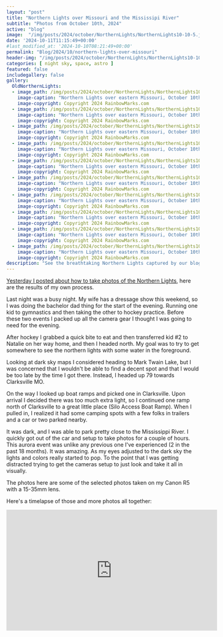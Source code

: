 ```yaml
---
layout: "post"
title: "Northern Lights over Missouri and the Mississipi River"
subtitle: "Photos from October 10th, 2024"
active: "blog"
image:  "/img/posts/2024/october/NorthernLights/NorthernLights10-10-5.jpg"
date: '2024-10-11T11:15:49+00:00'
#last_modified_at: '2024-10-10T08:21:49+00:00'
permalink: "Blog/2024/10/northern-lights-over-missouri"
header-img: "/img/posts/2024/october/NorthernLights/NorthernLights10-10-1.jpg"
categories: [ night sky, space, astro ]
featured: false
includegallery: false
gallery:
  OldNorthernLights:
  - image_path: /img/posts/2024/october/NorthernLights/NorthernLights10-10-1.jpg
    image-caption: "Northern Lights over eastern Missouri, October 10th, 2024"
    image-copyright: Copyright 2024 RainbowMarks.com
  - image_path: /img/posts/2024/october/NorthernLights/NorthernLights10-10-2.jpg
    image-caption: "Northern Lights over eastern Missouri, October 10th, 2024"
    image-copyright: Copyright 2024 RainbowMarks.com
  - image_path: /img/posts/2024/october/NorthernLights/NorthernLights10-10-3.jpg
    image-caption: "Northern Lights over eastern Missouri, October 10th, 2024"
    image-copyright: Copyright 2024 RainbowMarks.com
  - image_path: /img/posts/2024/october/NorthernLights/NorthernLights10-10-4.jpg
    image-caption: "Northern Lights over eastern Missouri, October 10th, 2024"
    image-copyright: Copyright 2024 RainbowMarks.com
  - image_path: /img/posts/2024/october/NorthernLights/NorthernLights10-10-5.jpg
    image-caption: "Northern Lights over eastern Missouri, October 10th, 2024"
    image-copyright: Copyright 2024 RainbowMarks.com
  - image_path: /img/posts/2024/october/NorthernLights/NorthernLights10-10-6.jpg
    image-caption: "Northern Lights over eastern Missouri, October 10th, 2024"
    image-copyright: Copyright 2024 RainbowMarks.com
  - image_path: /img/posts/2024/october/NorthernLights/NorthernLights10-10-7.jpg
    image-caption: "Northern Lights over eastern Missouri, October 10th, 2024"
    image-copyright: Copyright 2024 RainbowMarks.com
  - image_path: /img/posts/2024/october/NorthernLights/NorthernLights10-10-8.jpg
    image-caption: "Northern Lights over eastern Missouri, October 10th, 2024"
    image-copyright: Copyright 2024 RainbowMarks.com
  - image_path: /img/posts/2024/october/NorthernLights/NorthernLights10-10-9.jpg
    image-caption: "Northern Lights over eastern Missouri, October 10th, 2024"
    image-copyright: Copyright 2024 RainbowMarks.com
  - image_path: /img/posts/2024/october/NorthernLights/NorthernLights10-10-10.jpg
    image-caption: "Northern Lights over eastern Missouri, October 10th, 2024"
    image-copyright: Copyright 2024 RainbowMarks.com
description: "See the breathtaking Northern Lights captured by our blogger with a Canon R5. Experience the photographic journey and enjoy the stunning timelapse!"
---
```

[Yesterday I posted about how to take photos of the Northern Lights](/Blog/2024/10/how-to-photograph-the-northern-lights), here are the results of my own process.

Last night was a busy night. My wife has a dressage show this weekend, so I was doing the bachelor dad thing for the start of the evening. Running one kid to gymnastics and then taking the other to hockey practice. Before these two events I packed up all the camera gear I thought I was going to need for the evening. 

After hockey I grabbed a quick bite to eat and then transferred kid #2 to Natalie on her way home, and then I headed north. My goal was to try to get somewhere to see the northern lights with some water in the foreground.

Looking at dark sky maps I considered heading to Mark Twain Lake, but I was concerned that I wouldn't be able to find a decent spot and that I would be too late by the time I got there. Instead, I headed up 79 towards Clarksville MO. 

On the way I looked up boat ramps and picked one in Clarksville. Upon arrival I decided there was too much extra light, so I continued one ramp north of Clarksville to a great little place (Silo Access Boat Ramp). When I pulled in, I realized it had some camping spots with a few folks in trailers and a car or two parked nearby. 

It was dark, and I was able to park pretty close to the Mississippi River. I quickly got out of the car and setup to take photos for a couple of hours. This aurora event was unlike any previous one I've experienced (2 in the past 18 months). It was amazing. As my eyes adjusted to the dark sky the lights and colors really started to pop. To the point that I was getting distracted trying to get the cameras setup to just look and take it all in visually.

The photos here are some of the selected photos taken on my Canon R5 with a 15-35mm lens.

Here's a timelapse of those and more photos all together:

<iframe width="550" height="315" src="https://www.youtube.com/embed/HaXKIvGcx60?si=HgiuOvghybsE1yHr" title="YouTube video player" frameborder="0" allow="accelerometer; autoplay; clipboard-write; encrypted-media; gyroscope; picture-in-picture; web-share" referrerpolicy="strict-origin-when-cross-origin" allowfullscreen></iframe>
